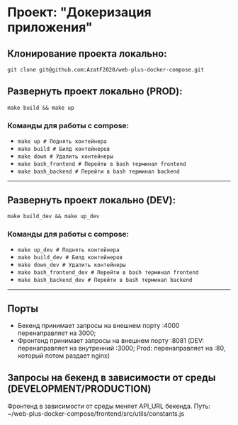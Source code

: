 # Проект: "Докеризация приложения"

## Клонирование проекта локально:
```
git clone git@github.com:AzatF2020/web-plus-docker-compose.git
```

## Развернуть проект локально (PROD):

```
make build && make up
```

### Команды для работы с compose:
- ```make up # Поднять контейнера```
- ```make build # Билд контейнеров```
- ```make down # Удалить контейнеры```
- ```make bash_frontend # Перейти в bash терминал frontend```
- ```make bash_backend # Перейти в bash терминал backend```

--------
## Развернуть проект локально (DEV):
```
make build_dev && make up_dev
```

### Команды для работы с compose:
- ```make up_dev # Поднять контейнера```
- ```make build_dev # Билд контейнеров```
- ```make down_dev # Удалить контейнеры```
- ```make bash_frontend_dev # Перейти в bash терминал frontend```
- ```make bash_backend_dev # Перейти в bash терминал backend```

-------
## Порты
- Бекенд принимает запросы на внешнем порту :4000 перенаправляет на 3000;
- Фронтенд принимает запросы на внешнем порту :8081 (DEV: перенаправляет на внутренний :3000; Prod: перенаправляет на :80, который потом раздает nginx)

## Запросы на бекенд в зависимости от среды (DEVELOPMENT/PRODUCTION)
Фронтенд в зависимости от среды меняет API_URL бекенда. Путь: ~/web-plus-docker-compose/frontend/src/utils/constants.js
